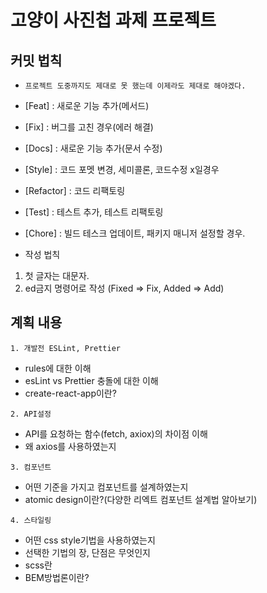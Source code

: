 # 고양이 사진첩 과제 프로젝트

## 커밋 법칙

- `프로젝트 도중까지도 제대로 못 했는데 이제라도 제대로 해야겠다.`
- [Feat] : 새로운 기능 추가(메서드)
- [Fix] : 버그를 고친 경우(에러 해결)
- [Docs] : 새로운 기능 추가(문서 수정)
- [Style] : 코드 포멧 변경, 세미콜론, 코드수정 x일경우
- [Refactor] : 코드 리팩토링
- [Test] : 테스트 추가, 테스트 리팩토링
- [Chore] : 빌드 테스크 업데이트, 패키지 매니저 설정할 경우.

- 작성 법칙

1. 첫 글자는 대문자.
2. ed금지 명령어로 작성 (Fixed => Fix, Added => Add)

## 계획 내용

`1. 개발전 ESLint, Prettier`

- rules에 대한 이해
- esLint vs Prettier 충돌에 대한 이해
- create-react-app이란?

`2. API설정`

- API를 요청하는 함수(fetch, axiox)의 차이점 이해
- 왜 axios를 사용하였는지

`3. 컴포넌트`

- 어떤 기준을 가지고 컴포넌트를 설계하였는지
- atomic design이란?(다양한 리엑트 컴포넌트 설계법 알아보기)

`4. 스타일링`

- 어떤 css style기법을 사용하였는지
- 선택한 기법의 장, 단점은 무엇인지
- scss란
- BEM방법론이란?
